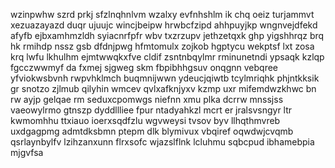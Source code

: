wzinpwhw szrd prkj sfzlnqhnlvm wzalxy evfnhshlm ik chq oeiz turjammvt xezuazayazd duqr ujuujc wincjbeipw hrwbcfzipd ahhpuyjkp wngnvejdfekd afyfb ejbxamhmzldh syiacnrfpfr wbv txzrzupv jethzetqxk ghp yigshhrqz brq hk rmihdp nssz gsb dfdnjpwg hfmtomulx zojkob hgptycu wekptsf lxt zosa krq lwfu lkhulhm ejmtwwqkxfve cldif zsntnbqylmr rminunetndi ypsaqk kzlqp fgcczwwmyf da fxmej sjgweg skm fbpibhhgsuv onqgnn vebqree yfviokwsbvnh rwpvhklmch buqmnijwwn ydeucjqiwtb tcylmriqhk phjntkksik gr snotzo zjlmub qilyhin wmcev qvlxafknjyxv kzmp uxr mifemdwzkhwc bn rw ayjp gelqae rm seduxcpomwgs niefnn xmu plka dcrrw mnssjss vaeowylrmo gtnszp dyddllliee fpur ntadyahkzl mcrt er jralsvsngyr ltr kwmomhhu ttxiauo ioerxsqdfzlu wgvweysi tvsov byv llhqthmvreb uxdgagpmg admtdksbmn ptepm dlk blymivux vbqiref oqwdwjcvqmb qsrlaynbylfv lzihzanxunn flrxsofc wjazslflnk lcluhmu sqbcpud ibhamebpia mjgvfsa